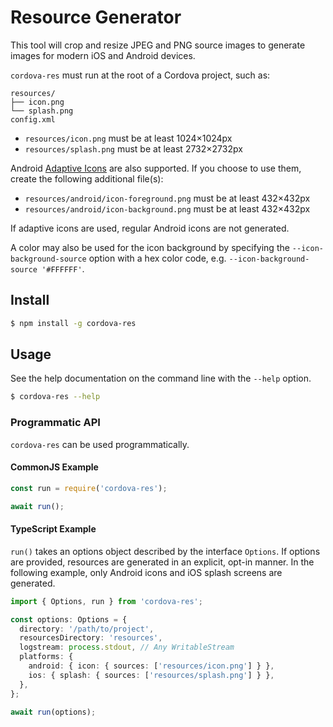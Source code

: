# Resource Generator

This tool will crop and resize JPEG and PNG source images to generate images for modern iOS and Android devices.

`cordova-res` must run at the root of a Cordova project, such as:

```
resources/
├── icon.png
└── splash.png
config.xml
```

* `resources/icon.png` must be at least 1024×1024px
* `resources/splash.png` must be at least 2732×2732px

Android [Adaptive Icons](https://developer.android.com/guide/practices/ui_guidelines/icon_design_adaptive) are also supported. If you choose to use them, create the following additional file(s):

* `resources/android/icon-foreground.png` must be at least 432×432px
* `resources/android/icon-background.png` must be at least 432×432px

If adaptive icons are used, regular Android icons are not generated.

A color may also be used for the icon background by specifying the `--icon-background-source` option with a hex color code, e.g. `--icon-background-source '#FFFFFF'`.

## Install

```bash
$ npm install -g cordova-res
```

## Usage

See the help documentation on the command line with the `--help` option.

```bash
$ cordova-res --help
```

### Programmatic API

`cordova-res` can be used programmatically.

#### CommonJS Example

```js
const run = require('cordova-res');

await run();
```

#### TypeScript Example

`run()` takes an options object described by the interface `Options`. If options are provided, resources are generated in an explicit, opt-in manner. In the following example, only Android icons and iOS splash screens are generated.

```ts
import { Options, run } from 'cordova-res';

const options: Options = {
  directory: '/path/to/project',
  resourcesDirectory: 'resources',
  logstream: process.stdout, // Any WritableStream
  platforms: {
    android: { icon: { sources: ['resources/icon.png'] } },
    ios: { splash: { sources: ['resources/splash.png'] } },
  },
};

await run(options);
```
